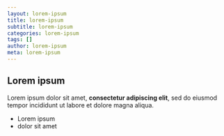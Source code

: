 ```yaml
---
layout: lorem-ipsum
title: lorem-ipsum
subtitle: lorem-ipsum
categories: lorem-ipsum
tags: []
author: lorem-ipsum
meta: lorem-ipsum
---
```

## Lorem ipsum

Lorem ipsum dolor sit amet, **consectetur adipiscing elit**, sed do eiusmod tempor incididunt ut labore et dolore magna aliqua.

- Lorem ipsum
- dolor sit amet